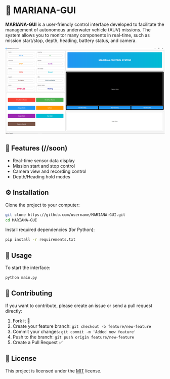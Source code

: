 # 🌊 MARIANA-GUI

**MARIANA-GUI** is a user-friendly control interface developed to facilitate the management of autonomous underwater vehicle (AUV) missions. The system allows you to monitor many components in real-time, such as mission start/stop, depth, heading, battery status, and camera.

![MARIANA-GUI Screenshot](https://github.com/krmdl/MARIANA-GUI/blob/main/Capture.PNG)

## 🧰 Features (//soon)

- Real-time sensor data display
- Mission start and stop control
- Camera view and recording control
- Depth/Heading hold modes

  
## ⚙️ Installation

Clone the project to your computer:

```bash
git clone https://github.com/username/MARIANA-GUI.git
cd MARIANA-GUI
```

Install required dependencies (for Python):

```bash
pip install -r requirements.txt
```

## 🚀 Usage

To start the interface:

```bash
python main.py
```

## 🤝 Contributing

If you want to contribute, please create an issue or send a pull request directly:

1. Fork it 📌  
2. Create your feature branch: `git checkout -b feature/new-feature`
3. Commit your changes: `git commit -m 'Added new feature'`
4. Push to the branch: `git push origin feature/new-feature`
5. Create a Pull Request ✅

## 📄 License

This project is licensed under the [MIT](LICENSE) license.
